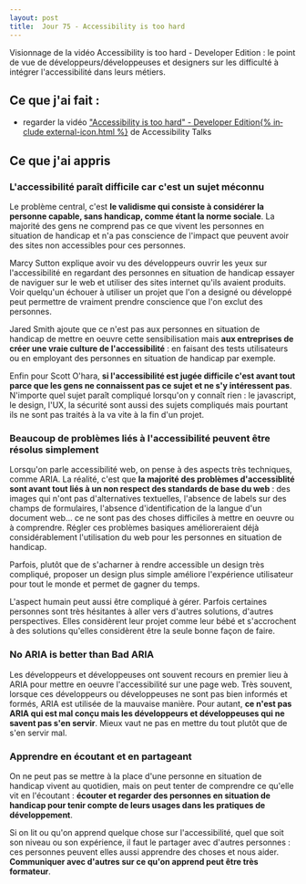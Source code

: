 ```yaml
---
layout: post
title:  Jour 75 - Accessibility is too hard
---
```


Visionnage de la vidéo <span lang="en">Accessibility is too hard - Developer Edition</span> : le point de vue de développeurs/développeuses et designers sur les difficulté à intégrer l'accessibilité dans leurs métiers.

## Ce que j'ai fait :
- regarder la vidéo <a href="https://youtu.be/Hfn18nDkyi4" lang="en" hreflang="en">"Accessibility is too hard" - Developer Edition{% include external-icon.html %}</a> de <span lang="en">Accessibility Talks</span>

## Ce que j'ai appris
### L'accessibilité paraît difficile car c'est un sujet méconnu
Le problème central, c'est **le validisme qui consiste à considérer la personne capable, sans handicap, comme étant la norme sociale**. La majorité des gens ne comprend pas ce que vivent les personnes en situation de handicap et n'a pas conscience de l'impact que peuvent avoir des sites non accessibles pour ces personnes.

Marcy Sutton explique avoir vu des développeurs ouvrir les yeux sur l'accessibilité en regardant des personnes en situation de handicap essayer de naviguer sur le web et utiliser des sites internet qu'ils avaient produits. Voir quelqu'un échouer à utiliser un projet que l'on a designé ou développé peut permettre de vraiment prendre conscience que l'on exclut des personnes.

Jared Smith ajoute que ce n'est pas aux personnes en situation de handicap de mettre en oeuvre cette sensibilisation mais **aux entreprises de créer une vraie culture de l'accessibilité** : en faisant des tests utilisateurs ou en employant des personnes en situation de handicap par exemple.

Enfin pour Scott O'hara, **si l'accessibilité est jugée difficile c'est avant tout parce que les gens ne connaissent pas ce sujet et ne s'y intéressent pas**. N'importe quel sujet paraît compliqué lorsqu'on y connaît rien : le javascript, le design, l'UX, la sécurité sont aussi des sujets compliqués mais pourtant ils ne sont pas traités à la va vite à la fin d'un projet.

### Beaucoup de problèmes liés à l'accessibilité peuvent être résolus simplement
Lorsqu'on parle accessibilité web, on pense à des aspects très techniques, comme ARIA. La réalité, c'est que **la majorité des problèmes d'accessiblité sont avant tout liés à un non respect des standards de base du web** : des images qui n'ont pas d'alternatives textuelles, l'absence de labels sur des champs de formulaires, l'absence d'identification de la langue d'un document web... ce ne sont pas des choses difficiles à mettre en oeuvre ou à comprendre. Régler ces problèmes basiques amélioreraient déjà considérablement l'utilisation du web pour les personnes en situation de handicap.

Parfois, plutôt que de s'acharner à rendre accessible un design très compliqué, proposer un design plus simple améliore l'expérience utilisateur pour tout le monde et permet de gagner du temps.

L'aspect humain peut aussi être compliqué à gérer. Parfois certaines personnes sont très hésitantes à aller vers d'autres solutions, d'autres perspectives. Elles considèrent leur projet comme leur bébé et s'accrochent à des solutions qu'elles considèrent être la seule bonne façon de faire.

### <span lang="en">No ARIA is better than Bad ARIA</span>
Les développeurs et développeuses ont souvent recours en premier lieu à ARIA pour mettre en oeuvre l'accessibilité sur une page web. Très souvent, lorsque ces développeurs ou développeuses ne sont pas bien informés et formés, ARIA est utilisée de la mauvaise manière. Pour autant, **ce n'est pas ARIA qui est mal conçu mais les développeurs et développeuses qui ne savent pas s'en servir**. Mieux vaut ne pas en mettre du tout plutôt que de s'en servir mal.

### Apprendre en écoutant et en partageant
On ne peut pas se mettre à la place d'une personne en situation de handicap vivent au quotidien, mais on peut tenter de comprendre ce qu'elle vit en l'écoutant : **écouter et regarder des personnes en situation de handicap pour tenir compte de leurs usages dans les pratiques de développement**.

Si on lit ou qu'on apprend quelque chose sur l'accessibilité, quel que soit son niveau ou son expérience, il faut le partager avec d'autres personnes : ces personnes peuvent elles aussi apprendre des choses et nous aider. **Communiquer avec d'autres sur ce qu'on apprend peut être très formateur**.

